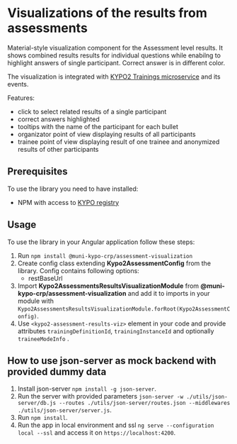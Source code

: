 # Visualizations of the results from assessments

Material-style visualization component for the Assessment level results. It shows combined
results results for individual questions while enabilng to highlight answers of single
participant.
Correct answer is in different color.

The visualization is integrated with [KYPO2 Trainings microservice](https://gitlab.ics.muni.cz/kypo2/services-and-portlets/kypo2-training) and its events.

Features:

- click to select related results of a single participant
- correct answers highlighted
- tooltips with the name of the participant for each bullet
- organizator point of view displaying results of all participants
- trainee point of view displaying result of one trainee and anonymized results of other participants

## Prerequisites

To use the library you need to have installed:

- NPM with access to [KYPO registry](https://projects.ics.muni.cz/projects/kbase/knowledgebase/articles/153)

## Usage

To use the library in your Angular application follow these steps:

1. Run `npm install @muni-kypo-crp/assessment-visualization`
2. Create config class extending **Kypo2AssessmentConfig** from the library. Config contains following options:
   - restBaseUrl
3. Import **Kypo2AssessmentsResultsVisualizationModule** from **@muni-kypo-crp/assessment-visualization** and add it to imports in your module with `Kypo2AssessmentsResultsVisualizationModule.forRoot(Kypo2AssessmentConfig)`.
4. Use `<kypo2-assessment-results-viz>` element in your code and provide attributes `trainingDefinitionId`, `trainingInstanceId` and optionally `traineeModeInfo` .

## How to use json-server as mock backend with provided dummy data

1.  Install json-server `npm install -g json-server`.
3.  Run the server with provided parameters `json-server -w ./utils/json-server/db.js --routes ./utils/json-server/routes.json --middlewares ./utils/json-server/server.js`.
4.  Run `npm install`.
5.  Run the app in local environment and ssl `ng serve --configuration local --ssl` and access it on `https://localhost:4200`.
